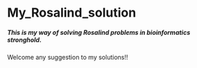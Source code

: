 # My_Rosalind_solution
##### This is my way of solving Rosalind problems in bioinformatics stronghold.
Welcome any suggestion to my solutions!!
